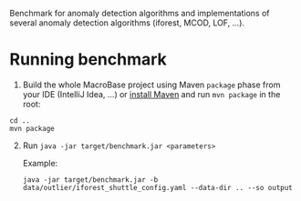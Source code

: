 Benchmark for anomaly detection algorithms and implementations of several anomaly detection algorithms (iforest, MCOD, LOF, ...).

# Running benchmark

1. Build the whole MacroBase project using Maven `package` phase from your IDE (IntelliJ Idea, ...) or [install Maven](https://maven.apache.org/install.html) and run `mvn package` in the root: 
```
cd ..
mvn package
```
2. Run `java -jar target/benchmark.jar <parameters>`

   Example:
  
   `java -jar target/benchmark.jar -b data/outlier/iforest_shuttle_config.yaml --data-dir .. --so output`
